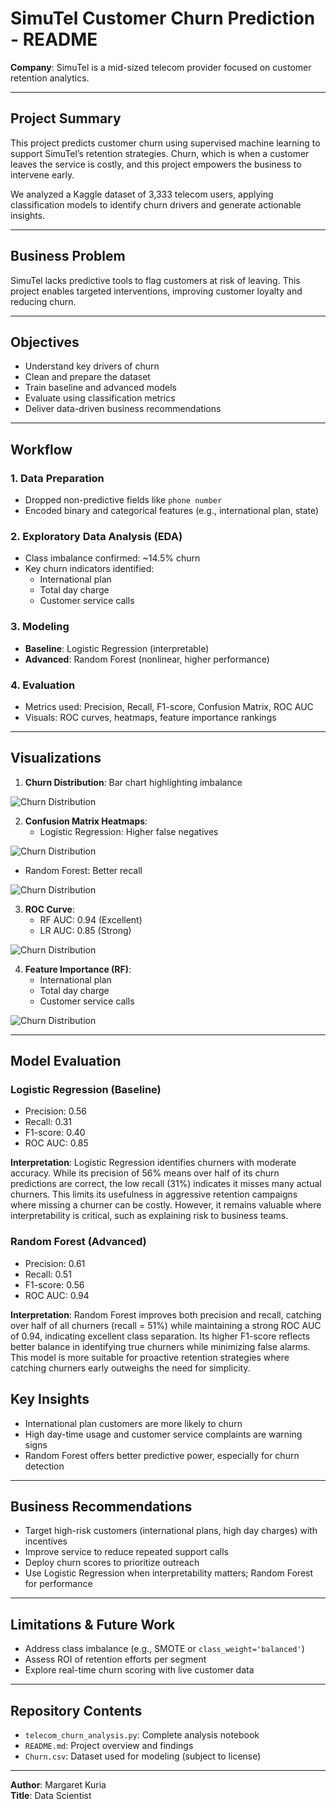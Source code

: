 # SimuTel Customer Churn Prediction - README

**Company**: SimuTel is a mid-sized telecom provider focused on customer retention analytics.

---

## Project Summary
This project predicts customer churn using supervised machine learning to support SimuTel’s retention strategies. Churn, which is when a customer leaves the service is costly, and this project empowers the business to intervene early.

We analyzed a Kaggle dataset of 3,333 telecom users, applying classification models to identify churn drivers and generate actionable insights.

---

## Business Problem
SimuTel lacks predictive tools to flag customers at risk of leaving. This project enables targeted interventions, improving customer loyalty and reducing churn.

---

## Objectives
- Understand key drivers of churn
- Clean and prepare the dataset
- Train baseline and advanced models
- Evaluate using classification metrics
- Deliver data-driven business recommendations

---

## Workflow
### 1. Data Preparation
- Dropped non-predictive fields like `phone number`
- Encoded binary and categorical features (e.g., international plan, state)

### 2. Exploratory Data Analysis (EDA)
- Class imbalance confirmed: ~14.5% churn
- Key churn indicators identified:
  - International plan
  - Total day charge
  - Customer service calls

### 3. Modeling
- **Baseline**: Logistic Regression (interpretable)
- **Advanced**: Random Forest (nonlinear, higher performance)

### 4. Evaluation
- Metrics used: Precision, Recall, F1-score, Confusion Matrix, ROC AUC
- Visuals: ROC curves, heatmaps, feature importance rankings

---

## Visualizations
1. **Churn Distribution**: Bar chart highlighting imbalance

![Churn Distribution](images/churn_distribution.png)

2. **Confusion Matrix Heatmaps**:
   - Logistic Regression: Higher false negatives

![Churn Distribution](images/confusion_matrix_logreg.png)

   - Random Forest: Better recall

![Churn Distribution](images/confusion_matrix_randforest.png)

3. **ROC Curve**:
   - RF AUC: 0.94 (Excellent)
   - LR AUC: 0.85 (Strong)

![Churn Distribution](images/ROC_Curve.png)

4. **Feature Importance (RF)**:
   - International plan
   - Total day charge
   - Customer service calls

![Churn Distribution](images/features.png)

---

## Model Evaluation
### Logistic Regression (Baseline)
- Precision: 0.56
- Recall: 0.31
- F1-score: 0.40
- ROC AUC: 0.85

**Interpretation**: Logistic Regression identifies churners with moderate accuracy. While its precision of 56% means over half of its churn predictions are correct, the low recall (31%) indicates it misses many actual churners. This limits its usefulness in aggressive retention campaigns where missing a churner can be costly. However, it remains valuable where interpretability is critical, such as explaining risk to business teams.

### Random Forest (Advanced)
- Precision: 0.61
- Recall: 0.51
- F1-score: 0.56
- ROC AUC: 0.94

**Interpretation**: Random Forest improves both precision and recall, catching over half of all churners (recall = 51%) while maintaining a strong ROC AUC of 0.94, indicating excellent class separation. Its higher F1-score reflects better balance in identifying true churners while minimizing false alarms. This model is more suitable for proactive retention strategies where catching churners early outweighs the need for simplicity.

## Key Insights
- International plan customers are more likely to churn
- High day-time usage and customer service complaints are warning signs
- Random Forest offers better predictive power, especially for churn detection

---

## Business Recommendations
- Target high-risk customers (international plans, high day charges) with incentives
- Improve service to reduce repeated support calls
- Deploy churn scores to prioritize outreach
- Use Logistic Regression when interpretability matters; Random Forest for performance

---

## Limitations & Future Work
- Address class imbalance (e.g., SMOTE or `class_weight='balanced'`)
- Assess ROI of retention efforts per segment
- Explore real-time churn scoring with live customer data

---

## Repository Contents
- `telecom_churn_analysis.py`: Complete analysis notebook
- `README.md`: Project overview and findings
- `Churn.csv`: Dataset used for modeling (subject to license)

---

**Author**: Margaret Kuria  
**Title**: Data Scientist 
